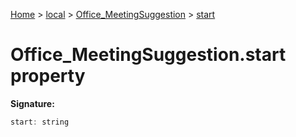 [Home](./index) &gt; [local](local.md) &gt; [Office\_MeetingSuggestion](local.office_meetingsuggestion.md) &gt; [start](local.office_meetingsuggestion.start.md)

# Office\_MeetingSuggestion.start property


**Signature:**
```javascript
start: string
```
